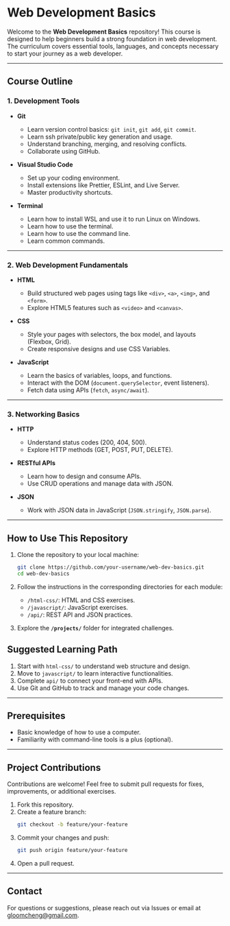 # Web Development Basics

Welcome to the **Web Development Basics** repository! This course is designed to help beginners build a strong foundation in web development. The curriculum covers essential tools, languages, and concepts necessary to start your journey as a web developer.

---

## **Course Outline**

### **1. Development Tools**
- **Git**
  - Learn version control basics: `git init`, `git add`, `git commit`.
  - Learn ssh private/public key generation and usage.
  - Understand branching, merging, and resolving conflicts.
  - Collaborate using GitHub.

- **Visual Studio Code**
  - Set up your coding environment.
  - Install extensions like Prettier, ESLint, and Live Server.
  - Master productivity shortcuts.

- **Terminal**
  - Learn how to install WSL and use it to run Linux on Windows.
  - Learn how to use the terminal.
  - Learn how to use the command line.
  - Learn common commands.

---

### **2. Web Development Fundamentals**
- **HTML**
  - Build structured web pages using tags like `<div>`, `<a>`, `<img>`, and `<form>`.
  - Explore HTML5 features such as `<video>` and `<canvas>`.

- **CSS**
  - Style your pages with selectors, the box model, and layouts (Flexbox, Grid).
  - Create responsive designs and use CSS Variables.

- **JavaScript**
  - Learn the basics of variables, loops, and functions.
  - Interact with the DOM (`document.querySelector`, event listeners).
  - Fetch data using APIs (`fetch`, `async/await`).

---

### **3. Networking Basics**
- **HTTP**
  - Understand status codes (200, 404, 500).
  - Explore HTTP methods (GET, POST, PUT, DELETE).

- **RESTful APIs**
  - Learn how to design and consume APIs.
  - Use CRUD operations and manage data with JSON.

- **JSON**
  - Work with JSON data in JavaScript (`JSON.stringify`, `JSON.parse`).

---

## **How to Use This Repository**

1. Clone the repository to your local machine:
   ```bash
   git clone https://github.com/your-username/web-dev-basics.git
   cd web-dev-basics
   ```

2. Follow the instructions in the corresponding directories for each module:
   - `/html-css/`: HTML and CSS exercises.
   - `/javascript/`: JavaScript exercises.
   - `/api/`: REST API and JSON practices.

3. Explore the **`/projects/`** folder for integrated challenges.


## **Suggested Learning Path**
1. Start with `html-css/` to understand web structure and design.
2. Move to `javascript/` to learn interactive functionalities.
3. Complete `api/` to connect your front-end with APIs.
4. Use Git and GitHub to track and manage your code changes.

---

## **Prerequisites**
- Basic knowledge of how to use a computer.
- Familiarity with command-line tools is a plus (optional).

---

## **Project Contributions**
Contributions are welcome! Feel free to submit pull requests for fixes, improvements, or additional exercises.

1. Fork this repository.
2. Create a feature branch:
   ```bash
   git checkout -b feature/your-feature
   ```
3. Commit your changes and push:
   ```bash
   git push origin feature/your-feature
   ```
4. Open a pull request.

---

## **Contact**
For questions or suggestions, please reach out via Issues or email at [gloomcheng@gmail.com](mailto:gloomcheng@gmail.com).
